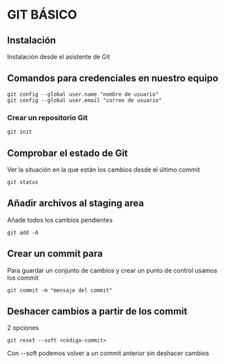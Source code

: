 # GIT BÁSICO

## Instalación

Instalación desde el asistente de Git

## Comandos para credenciales en nuestro equipo

```
git config --global user.name "nombre de usuario"
git config --global user.email "correo de usuario"
```

### Crear un repositorio Git

```
git init
```

## Comprobar el estado de Git

Ver la situación en la que están los cambios desde el último commit

```
git status
```

## Añadir archivos al staging area

Añade todos los cambios pendientes

```
git add -A
```

## Crear un commit para 

Para guardar un conjunto de cambios y crear un punto de control usamos los commit

```
git commit -m "mensaje del commit"
```

## Deshacer cambios a partir de los commit

2 opciones

```
git reset --soft <código-commit>
```

Con --soft podemos volver a un commit anterior sin deshacer cambios


